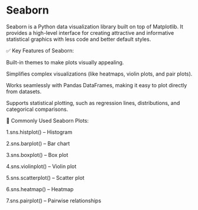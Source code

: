 # Seaborn
Seaborn is a Python data visualization library built on top of Matplotlib. It provides a high-level interface for creating attractive and informative statistical graphics with less code and better default styles.

✅ Key Features of Seaborn:

Built-in themes to make plots visually appealing.

Simplifies complex visualizations (like heatmaps, violin plots, and pair plots).

Works seamlessly with Pandas DataFrames, making it easy to plot directly from datasets.

Supports statistical plotting, such as regression lines, distributions, and categorical comparisons.

📌 Commonly Used Seaborn Plots:

1.sns.histplot() – Histogram

2.sns.barplot() – Bar chart

3.sns.boxplot() – Box plot

4.sns.violinplot() – Violin plot

5.sns.scatterplot() – Scatter plot

6.sns.heatmap() – Heatmap

7.sns.pairplot() – Pairwise relationships
